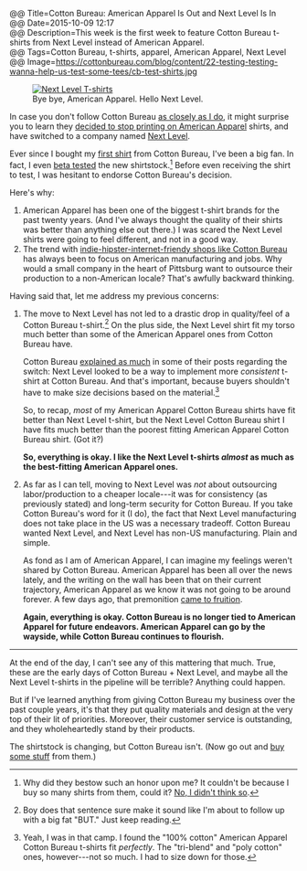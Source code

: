 @@ Title=Cotton Bureau: American Apparel Is Out and Next Level Is In    
@@ Date=2015-10-09 12:17  
@@ Description=This week is the first week to feature Cotton Bureau t-shirts from Next Level instead of American Apparel.  
@@ Tags=Cotton Bureau, t-shirts, apparel, American Apparel, Next Level  
@@ Image=https://cottonbureau.com/blog/content/22-testing-testing-wanna-help-us-test-some-tees/cb-test-shirts.jpg  

<figure class="wide">
	<a class="nohover" href="https://cottonbureau.com/blog/content/22-testing-testing-wanna-help-us-test-some-tees/cb-test-shirts.jpg">
		<img src="https://cottonbureau.com/blog/content/22-testing-testing-wanna-help-us-test-some-tees/cb-test-shirts.jpg" alt="Next Level T-shirts">
	</a>
	<figcaption>Bye bye, American Apparel. Hello Next Level.</figcaption>
</figure>

In case you don't follow Cotton Bureau [as closely as I do](http://www.theoveranalyzed.net/tags/Cotton%20Bureau), it might surprise you to learn they [decided to stop printing on American Apparel](https://cottonbureau.com/blog/we-re-making-the-switch) shirts, and have switched to a company named [Next Level](http://www.nextlevelapparel.com/).

Ever since I bought my [first shirt](https://cottonbureau.com/products/tapbots) from Cotton Bureau, I've been a big fan. In fact, I even [beta tested](https://cottonbureau.com/products/next-level-user-test) the new  shirtstock.[^sigh] Before even receiving the shirt to test, I was hesitant to endorse Cotton Bureau's decision. 

Here's why:

1. American Apparel has been one of the biggest t-shirt brands for the past twenty years. (And I've always thought the quality of their shirts was better than anything else out there.) I was scared the Next Level shirts were going to feel different, and not in a good way.
2. The trend with [indie-hipster-internet-friendy shops like Cotton Bureau](http://www.theoveranalyzed.net/2015/2/17/strip-district-firm-cotton-bureau-links-artists-to-t-shirt-lovers) has always been to focus on American manufacturing and jobs. Why would a small company in the heart of Pittsburg want to outsource their production to a non-American locale? That's awfully backward thinking.

Having said that, let me address my previous concerns:

1. The move to Next Level has not led to a drastic drop in quality/feel of a Cotton Bureau t-shirt.[^boy] On the plus side, the Next Level shirt fit my torso much better than some of the American Apparel ones from Cotton Bureau have. 

	Cotton Bureau [explained as much](https://cottonbureau.com/blog/testing-testing-wanna-help-us-test-some-tees) in some of their posts regarding the switch: Next Level looked to be a way to implement more *consistent* t-shirt at Cotton Bureau. And that's important, because buyers shouldn't have to make size decisions based on the material.[^me]
	
	So, to recap, *most* of my American Apparel Cotton Bureau shirts have fit better than Next Level t-shirt, but the Next Level Cotton Bureau shirt I have fits much better than the poorest fitting American Apparel Cotton Bureau shirt. (Got it?)
	
	**So, everything is okay. I like the Next Level t-shirts *almost* as much as the best-fitting American Apparel ones.**
	
2. As far as I can tell, moving to Next Level was *not* about outsourcing labor/production to a cheaper locale---it was for consistency (as previously stated) and long-term security for Cotton Bureau. If you take Cotton Bureau's word for it (I do), the fact that Next Level manufacturing does not take place in the US was a necessary tradeoff. Cotton Bureau wanted Next Level, and Next Level has non-US manufacturing. Plain and simple.

	As fond as I am of American Apparel, I can imagine my feelings weren't shared by Cotton Bureau. American Apparel has been all over the news lately, and the writing on the wall has been that on their current trajectory, American Apparel as we know it was not going to be around forever. A few days ago, that premonition [came to fruition](http://www.nytimes.com/2015/10/06/business/american-apparel-files-for-bankruptcy.html?_r=0).
	
	**Again, everything is okay. Cotton Bureau is no longer tied to American Apparel for future endeavors. American Apparel can go by the wayside, while Cotton Bureau continues to flourish.**
	
*** 

At the end of the day, I can't see any of this mattering that much. True, these are the early days of Cotton Bureau + Next Level, and maybe all the Next Level t-shirts in the pipeline will be terrible? Anything could happen. 

But if I've learned anything from giving Cotton Bureau my business over the past couple years, it's that they put quality materials and design at the very top of their lit of priorities. Moreover, their customer service is outstanding, and they wholeheartedly stand by their products.

The shirtstock is changing, but Cotton Bureau isn't. (Now go out and [buy some stuff](http://www.cottonbureau.com) from them.)



[^boy]: Boy does that sentence sure make it sound like I'm about to follow up with a big fat "BUT." Just keep reading.
[^me]: Yeah, I was in that camp. I found the "100% cotton" American Apparel Cotton Bureau t-shirts fit *perfectly*. The "tri-blend" and "poly cotton" ones, however---not so much. I had to size down for those.
[^sigh]: Why did they bestow such an honor upon me? It couldn't be because I buy so many shirts from them, could it? [No, I didn't think so](http://www.theoveranalyzed.net/tags/This%20Week%20on%20Cotton%20Bureau).